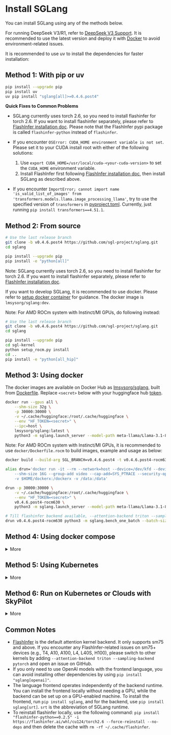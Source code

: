 # Install SGLang

You can install SGLang using any of the methods below.

For running DeepSeek V3/R1, refer to [DeepSeek V3 Support](https://github.com/sgl-project/sglang/tree/main/benchmark/deepseek_v3). It is recommended to use the latest version and deploy it with [Docker](https://github.com/sgl-project/sglang/tree/main/benchmark/deepseek_v3#using-docker-recommended) to avoid environment-related issues.

It is recommended to use uv to install the dependencies for faster installation:

## Method 1: With pip or uv

```bash
pip install --upgrade pip
pip install uv
uv pip install "sglang[all]>=0.4.6.post4"
```

**Quick Fixes to Common Problems**

- SGLang currently uses torch 2.6, so you need to install flashinfer for torch 2.6. If you want to install flashinfer separately, please refer to [FlashInfer installation doc](https://docs.flashinfer.ai/installation.html). Please note that the FlashInfer pypi package is called `flashinfer-python` instead of `flashinfer`.

- If you encounter `OSError: CUDA_HOME environment variable is not set`. Please set it to your CUDA install root with either of the following solutions:

  1. Use `export CUDA_HOME=/usr/local/cuda-<your-cuda-version>` to set the `CUDA_HOME` environment variable.
  2. Install FlashInfer first following [FlashInfer installation doc](https://docs.flashinfer.ai/installation.html), then install SGLang as described above.

- If you encounter `ImportError; cannot import name 'is_valid_list_of_images' from 'transformers.models.llama.image_processing_llama'`, try to use the specified version of `transformers` in [pyproject.toml](https://github.com/sgl-project/sglang/blob/main/python/pyproject.toml). Currently, just running `pip install transformers==4.51.1`.

## Method 2: From source

```bash
# Use the last release branch
git clone -b v0.4.6.post4 https://github.com/sgl-project/sglang.git
cd sglang

pip install --upgrade pip
pip install -e "python[all]"
```

Note: SGLang currently uses torch 2.6, so you need to install flashinfer for torch 2.6. If you want to install flashinfer separately, please refer to [FlashInfer installation doc](https://docs.flashinfer.ai/installation.html).

If you want to develop SGLang, it is recommended to use docker. Please refer to [setup docker container](https://github.com/sgl-project/sglang/blob/main/docs/developer/development_guide_using_docker.md#setup-docker-container) for guidance. The docker image is `lmsysorg/sglang:dev`.

Note: For AMD ROCm system with Instinct/MI GPUs, do following instead:

```bash
# Use the last release branch
git clone -b v0.4.6.post4 https://github.com/sgl-project/sglang.git
cd sglang

pip install --upgrade pip
cd sgl-kernel
python setup_rocm.py install
cd ..
pip install -e "python[all_hip]"
```

## Method 3: Using docker

The docker images are available on Docker Hub as [lmsysorg/sglang](https://hub.docker.com/r/lmsysorg/sglang/tags), built from [Dockerfile](https://github.com/sgl-project/sglang/tree/main/docker).
Replace `<secret>` below with your huggingface hub [token](https://huggingface.co/docs/hub/en/security-tokens).

```bash
docker run --gpus all \
    --shm-size 32g \
    -p 30000:30000 \
    -v ~/.cache/huggingface:/root/.cache/huggingface \
    --env "HF_TOKEN=<secret>" \
    --ipc=host \
    lmsysorg/sglang:latest \
    python3 -m sglang.launch_server --model-path meta-llama/Llama-3.1-8B-Instruct --host 0.0.0.0 --port 30000
```

Note: For AMD ROCm system with Instinct/MI GPUs, it is recommended to use `docker/Dockerfile.rocm` to build images, example and usage as below:

```bash
docker build --build-arg SGL_BRANCH=v0.4.6.post4 -t v0.4.6.post4-rocm630 -f Dockerfile.rocm .

alias drun='docker run -it --rm --network=host --device=/dev/kfd --device=/dev/dri --ipc=host \
    --shm-size 16G --group-add video --cap-add=SYS_PTRACE --security-opt seccomp=unconfined \
    -v $HOME/dockerx:/dockerx -v /data:/data'

drun -p 30000:30000 \
    -v ~/.cache/huggingface:/root/.cache/huggingface \
    --env "HF_TOKEN=<secret>" \
    v0.4.6.post4-rocm630 \
    python3 -m sglang.launch_server --model-path meta-llama/Llama-3.1-8B-Instruct --host 0.0.0.0 --port 30000

# Till flashinfer backend available, --attention-backend triton --sampling-backend pytorch are set by default
drun v0.4.6.post4-rocm630 python3 -m sglang.bench_one_batch --batch-size 32 --input 1024 --output 128 --model amd/Meta-Llama-3.1-8B-Instruct-FP8-KV --tp 8 --quantization fp8
```

## Method 4: Using docker compose

<details>
<summary>More</summary>

> This method is recommended if you plan to serve it as a service.
> A better approach is to use the [k8s-sglang-service.yaml](https://github.com/sgl-project/sglang/blob/main/docker/k8s-sglang-service.yaml).

1. Copy the [compose.yml](https://github.com/sgl-project/sglang/blob/main/docker/compose.yaml) to your local machine
2. Execute the command `docker compose up -d` in your terminal.
</details>

## Method 5: Using Kubernetes

<details>
<summary>More</summary>

1. Option 1: For single node serving (typically when the model size fits into GPUs on one node)

   Execute command `kubectl apply -f docker/k8s-sglang-service.yaml`, to create k8s deployment and service, with llama-31-8b as example.

2. Option 2: For multi-node serving (usually when a large model requires more than one GPU node, such as `DeepSeek-R1`)

   Modify the LLM model path and arguments as necessary, then execute command `kubectl apply -f docker/k8s-sglang-distributed-sts.yaml`, to create two nodes k8s statefulset and serving service.

</details>

## Method 6: Run on Kubernetes or Clouds with SkyPilot

<details>
<summary>More</summary>

To deploy on Kubernetes or 12+ clouds, you can use [SkyPilot](https://github.com/skypilot-org/skypilot).

1. Install SkyPilot and set up Kubernetes cluster or cloud access: see [SkyPilot's documentation](https://skypilot.readthedocs.io/en/latest/getting-started/installation.html).
2. Deploy on your own infra with a single command and get the HTTP API endpoint:
<details>
<summary>SkyPilot YAML: <code>sglang.yaml</code></summary>

```yaml
# sglang.yaml
envs:
  HF_TOKEN: null

resources:
  image_id: docker:lmsysorg/sglang:latest
  accelerators: A100
  ports: 30000

run: |
  conda deactivate
  python3 -m sglang.launch_server \
    --model-path meta-llama/Llama-3.1-8B-Instruct \
    --host 0.0.0.0 \
    --port 30000
```

</details>

```bash
# Deploy on any cloud or Kubernetes cluster. Use --cloud <cloud> to select a specific cloud provider.
HF_TOKEN=<secret> sky launch -c sglang --env HF_TOKEN sglang.yaml

# Get the HTTP API endpoint
sky status --endpoint 30000 sglang
```

3. To further scale up your deployment with autoscaling and failure recovery, check out the [SkyServe + SGLang guide](https://github.com/skypilot-org/skypilot/tree/master/llm/sglang#serving-llama-2-with-sglang-for-more-traffic-using-skyserve).
</details>

## Common Notes

- [FlashInfer](https://github.com/flashinfer-ai/flashinfer) is the default attention kernel backend. It only supports sm75 and above. If you encounter any FlashInfer-related issues on sm75+ devices (e.g., T4, A10, A100, L4, L40S, H100), please switch to other kernels by adding `--attention-backend triton --sampling-backend pytorch` and open an issue on GitHub.
- If you only need to use OpenAI models with the frontend language, you can avoid installing other dependencies by using `pip install "sglang[openai]"`.
- The language frontend operates independently of the backend runtime. You can install the frontend locally without needing a GPU, while the backend can be set up on a GPU-enabled machine. To install the frontend, run `pip install sglang`, and for the backend, use `pip install sglang[srt]`. `srt` is the abbreviation of SGLang runtime.
- To reinstall flashinfer locally, use the following command: `pip install "flashinfer-python==0.2.5" -i https://flashinfer.ai/whl/cu124/torch2.6 --force-reinstall --no-deps` and then delete the cache with `rm -rf ~/.cache/flashinfer`.
